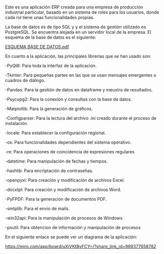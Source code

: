 Este es una aplicación ERP creada para una empresa de producción industrial partícular, basado en un sistema de roles para los usuarios, donde cada rol tiene unas funcionalidades propias.


La base de datos es de tipo SQL y y el sistema de gestión utilizado es PostgreSQL.
Se encuentra alojada en un servidor local de la empresa.
El esquema de la base de datos es el siguiente:

[ESQUEMA BASE DE DATOS.pdf](https://github.com/user-attachments/files/16575592/ESQUEMA.BASE.DE.DATOS.pdf)


En cuanto a la aplicación, las principales librerías que se han usado son:

  -PyQt6: Para toda la interfaz de la aplicación.
  
  -Tkinter: Para pequeñas partes en las que se usan mensajes emergentes o cuadros de diálogo.
  
  -Pandas: Para la gestión de datos en dataframe y meustra de resultados.
  
  -Psycopg2: Para la conexión y consultas con la base de datos.
  
  -Matplotlib: Para la generación de gráficos.
  
  -Configparser: Para la lectura del archivo .ini creado durante el proceso de instalación.
  
  -locale: Para establecer la configuración regional.
  
  -os: Para funcionalidades dependientes del sistema operativo.
  
  -re: Para operaciones de coincidencia de expresiones regulares
  
  -datetime: Para manipulación de fechas y tiempos.
  
  -hashlib: Para encriptación de contraseñas.
  
  -openpyxl: Para creación y modificación de archivos Excel.
  
  -docxtpl: Para creación y modificación de archivos Word.
  
  -PyFPDF: Para la generación de documentos PDF.
  
  -smtplib: Para el envio de mails.
  
  -win32api: Para la manipulación de procesos de Windows
  
  -psutil: Para obtencion de información y manipulación de procesos


En el siguiente enlace se puede ver un diagrama de la aplicación:

https://miro.com/app/board/uXjVKtByFCY=/?share_link_id=989377658782
  
  
  
  
